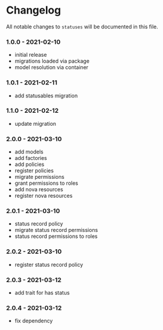 # Changelog

All notable changes to `statuses` will be documented in this file.

### 1.0.0 - 2021-02-10

- initial release
- migrations loaded via package
- model resolution via container

### 1.0.1 - 2021-02-11

- add statusables migration

### 1.1.0 - 2021-02-12

- update migration

### 2.0.0 - 2021-03-10

- add models
- add factories
- add policies
- register policies
- migrate permissions
- grant permissions to roles
- add nova resources
- register nova resources

### 2.0.1 - 2021-03-10

- status record policy
- migrate status record permissions
- status record permissions to roles

### 2.0.2 - 2021-03-10

- register status record policy

### 2.0.3 - 2021-03-12

- add trait for has status

### 2.0.4 - 2021-03-12

- fix dependency
